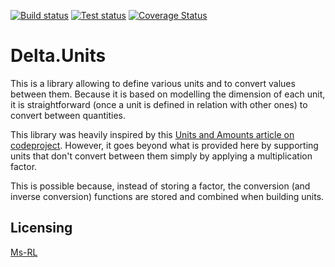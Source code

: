 ﻿[![Build status](https://ci.appveyor.com/api/projects/status/h4dqt75twhf93fbv?svg=true)](https://ci.appveyor.com/project/odalet/delta-units)
[![Test status](http://teststatusbadge.azurewebsites.net/api/status/odalet/delta-units)](https://ci.appveyor.com/project/odalet/delta-units)
[![Coverage Status](https://coveralls.io/repos/github/odalet/Delta.Units/badge.svg?branch=master)](https://coveralls.io/github/odalet/Delta.Units)

Delta.Units
=============

This is a library allowing to define various units and to convert values between them.
Because it is based on modelling the dimension of each unit, it is straightforward (once a unit is defined in relation with other ones) to convert between quantities. 

This library was heavily inspired by this [Units and Amounts article on codeproject](http://www.codeproject.com/Articles/611731/Working-with-Units-and-Amounts). However, it goes beyond what is provided here by supporting units that don't convert between them simply by applying a multiplication factor.

This is possible because, instead of storing a factor, the conversion (and inverse conversion) functions are stored and combined when building units.
 
Licensing
---------
[Ms-RL][msrl]

  [msrl]: License.md "MS-RL License"

